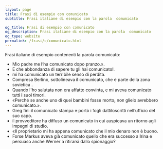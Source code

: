 ```yaml
---
layout: page
title: Frasi di esempio con comunicato 
subtitle: Frasi italiane di esempio con la parola  comunicato

og_title: Frasi di esempio con comunicato 
og_description: Frasi italiane di esempio con la parola  comunicato
og_type: website
permalink: /frasi/c/comunicato.html
---
```


Frasi italiane di esempio contenenti la parola comunicato:


- Mio padre me l’ha comunicato dopo pranzo.».
- E che abbondanza di sapere tu gli hai comunicato!.
- mi ha comunicato un terribile senso di perdita.
- Compresa Berlino, sottolineava il comunicato, che è parte della zona sovietica .
- Quando l'ho salutata non era affatto convinta, e mi aveva comunicato tutti i suoi timori.
- «Perché se anche uno di quei bambini fosse morto, non glielo avrebbero comunicato.».
- Greg finì il comunicato stampa e portò i fogli dattiloscritti nell’ufficio del suo capo.
- il provveditore ha diffuso un comunicato in cui auspicava un ritorno agli impegni di studio.
- «Il proprietario mi ha appena comunicato che il mio denaro non è buono.
- Forse Markus aveva già comunicato quello che era successo a Irina e persuaso anche Werner a ritirarsi dallo spionaggio?
